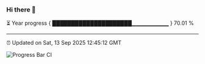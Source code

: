 ### Hi there 👋

⏳ Year progress { █████████████████████▁▁▁▁▁▁▁▁▁ } 70.01 %

---

⏰ Updated on Sat, 13 Sep 2025 12:45:12 GMT

![Progress Bar CI](https://github.com/DhruviPatel157/GitHub-Actions-Demo/workflows/Progress%20Bar%20CI/badge.svg)

